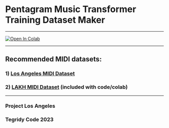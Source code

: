 # Pentagram Music Transformer Training Dataset Maker

***

[![Open In Colab][colab-badge]][colab-notebook3]

[colab-notebook3]: <https://colab.research.google.com/github/asigalov61/Pentagram-Music-Transformer/blob/main/Training-Data/Pentagram_Music_Transformer_Training_Dataset_Maker.ipynb>
[colab-badge]: <https://colab.research.google.com/assets/colab-badge.svg>

***

## Recommended MIDI datasets: 
### 1) [Los Angeles MIDI Dataset](https://github.com/asigalov61/Los-Angeles-MIDI-Dataset)
### 2) [LAKH MIDI Dataset](https://colinraffel.com/projects/lmd/) (included with code/colab)

***

### Project Los Angeles
### Tegridy Code 2023
